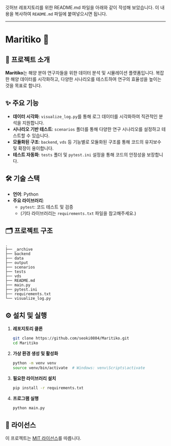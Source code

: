 깃허브 레포지토리를 위한 README.md 파일을 아래와 같이 작성해 보았습니다. 이 내용을 복사하여 `README.md` 파일에 붙여넣으시면 됩니다.

-----

# Maritiko 🌊

## 📝 프로젝트 소개

**Maritiko**는 해양 분야 연구자들을 위한 데이터 분석 및 시뮬레이션 플랫폼입니다. 복잡한 해양 데이터를 시각화하고, 다양한 시나리오를 테스트하여 연구의 효율성을 높이는 것을 목표로 합니다.

## ✨ 주요 기능

  * **데이터 시각화**: `visualize_log.py`를 통해 로그 데이터를 시각화하여 직관적인 분석을 지원합니다.
  * **시나리오 기반 테스트**: `scenarios` 폴더를 통해 다양한 연구 시나리오를 설정하고 테스트할 수 있습니다.
  * **모듈화된 구조**: `backend`, `vds` 등 기능별로 모듈화된 구조를 통해 코드의 유지보수 및 확장이 용이합니다.
  * **테스트 자동화**: `tests` 폴더 및 `pytest.ini` 설정을 통해 코드의 안정성을 보장합니다.

## 🛠️ 기술 스택

  * **언어**: Python
  * **주요 라이브러리**:
      * `pytest`: 코드 테스트 및 검증
      * (기타 라이브러리는 `requirements.txt` 파일을 참고해주세요.)

## 🗂️ 프로젝트 구조

```
.
├── _archive
├── backend
├── data
├── output
├── scenarios
├── tests
├── vds
├── README.md
├── main.py
├── pytest.ini
├── requirements.txt
└── visualize_log.py
```

## ⚙️ 설치 및 실행

1.  **레포지토리 클론**

    ```bash
    git clone https://github.com/seoki0804/Maritiko.git
    cd Maritiko
    ```

2.  **가상 환경 생성 및 활성화**

    ```bash
    python -m venv venv
    source venv/bin/activate  # Windows: venv\Scripts\activate
    ```

3.  **필요한 라이브러리 설치**

    ```bash
    pip install -r requirements.txt
    ```

4.  **프로그램 실행**

    ```bash
    python main.py
    ```

## 📜 라이선스

이 프로젝트는 [MIT 라이선스](https://opensource.org/licenses/MIT)를 따릅니다.

